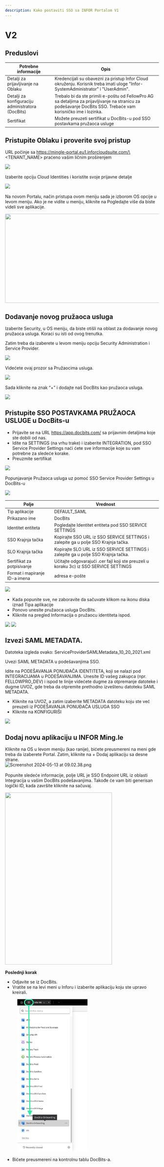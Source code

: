 ```yaml
---
description: Kako postaviti SSO sa INFOR Portalom V1
---
```


# V2

## Preduslovi

| Potrebne informacije           | Opis                                                                                                                                       |
| ------------------------------ | ------------------------------------------------------------------------------------------------------------------------------------------------- |
| Detalji za prijavljivanje na Oblaku         | Kredencijali su obavezni za pristup Infor Cloud okruženju. Korisnik treba imati uloge "Infor-SystemAdministrator" i "UserAdmin".  |
| Detalji za konfiguraciju administratora (DocBits) | Trebalo bi da ste primili e-poštu od FellowPro AG sa detaljima za prijavljivanje na stranicu za podešavanje DocBits SSO. Trebaće vam korisničko ime i lozinka. |
| Sertifikat                    | Možete preuzeti sertifikat u DocBits-u pod SSO postavkama pružaoca usluge                                                                   |

## Pristupite Oblaku i proverite svoj pristup

URL počinje sa https://mingle-portal.eu1.inforcloudsuite.com/\<TENANT\_NAME> praćeno vašim ličnim proširenjem

![](https://lh7-us.googleusercontent.com/bLBEM2KCtSiztzy3htdtA8hpnR9J616ecGXPVYZIn-r\_m1tHkLeC8SJZJobl8Hu-Xju4WR7BanVq6NClf9hvbp5qXpjLVHaO9thfmE6-2ITJrlIZzv6OyG93KVhmOsdt6xiEoNrfJO8PwUFRDBblMT4)

Izaberite opciju Cloud Identities i koristite svoje prijavne detalje

![](https://lh7-us.googleusercontent.com/aF9VyjY-cuTx5NZ9GdnyOQjZmegW9Hp5r7-8AY8SJb1Lj-\_saFTwju49KKqltxXt3ZevQ1Yr47MRQA0UdXkXeb2TnactKpxC5YV3eqkyZiYJVx-cVkolYfwuJElPEgiYMrRQSeSb5fALoUQehxQUh\_0)

Na novom Portalu, način pristupa ovom meniju sada je izborom OS opcije u levom meniju. Ako je ne vidite u meniju, kliknite na Pogledajte više da biste videli sve aplikacije.

<div align="left">

<img src="https://mail.google.com/mail/u/0?ui=2&#x26;ik=959baee257&#x26;attid=0.3&#x26;permmsgid=msg-a:r-2785139340598981705&#x26;th=18f7105edbf4a2f1&#x26;view=fimg&#x26;fur=ip&#x26;sz=s0-l75-ft&#x26;attbid=ANGjdJ-Hh3tAkZpoYV22hNEUh8aC-Sap7N00hjqK-p2g8tmAp1eV8cTI0CB_Z1cKpei_7YLLMkQDndLWzWv9FoiZ-SD8t7Pt_BxOEHL1JbwL_eS9o4rYiGF1PuFOOUE&#x26;disp=emb&#x26;realattid=ii_lw4o5mi22" alt="" height="291" width="562">

</div>

## Dodavanje novog pružaoca usluga

Izaberite Security, u OS meniju, da biste otišli na oblast za dodavanje novog pružaoca usluga. Koraci su isti od ovog trenutka.

Zatim treba da izaberete u levom meniju opciju Security Administration i Service Provider.

![](https://lh7-us.googleusercontent.com/F2dwiMbEqSF8XkZz5JvuOOOjs6MoxIqUAyj3gU6QasaGEUPuPiR\_ANQuJ6wrZjnl1LWNRh2aBBvLvXNp85yfpTjnJP6cLbNoEfcjTbbDyrGfEciYu39jXwcBral6Q70IKkIvzANbJN1WjIonpDzPZQ0)

Videćete ovaj prozor sa Pružaocima usluga.

![](https://lh7-us.googleusercontent.com/BBANp\_qDLF8qBKXErAc65893Ya954hqNzg2U8xK-oZCXiSqr\_pboGzuLLW7cCeDjjpCzJn1Zkzc5B4IAI-NOCA\_E5EVW47AWixVGRDUkJ4NGuqAAXYM2UDmIWgi2DggfPkE2CaX0Da7CPGBNrDbe9Yo)

Sada kliknite na znak “+” i dodajte naš DocBits kao pružaoca usluga.&#x20;

![](https://lh7-us.googleusercontent.com/Ksq7zDLEy0AZ3CfobBG8ua2QXsec10nJ3UAed-LXsziZs4VVzxdydmWzP4lBgIOkfQmiCSQo4Q-773wRbsGLyvk2UG4Mj34HeyiSyRAAET7Ojr8mJFZENfAszSViM-QPpcC3AIEFOQuKWYfN0-jOsHY)

## Pristupite SSO POSTAVKAMA PRUŽAOCA USLUGE u DocBits-u

* Prijavite se na URL https://app.docbits.com/ sa prijavnim detaljima koje ste dobili od nas.
* Idite na SETTINGS (na vrhu trake) i izaberite INTEGRATION, pod SSO Service Provider Settings naći ćete sve informacije koje su vam potrebne za sledeće korake.
* Preuzmite sertifikat

![](https://lh7-us.googleusercontent.com/R9VSArrCuGWySeSTYBCLHXybVdvbx37TiviLKFvgNZVfaGXITpxoNkIY4JUMuaROZ1f9BYmqfhhq5YYdRbIz5aJaLGAt7oOxZ5m47MAzgUacP-STjdEHzcy1zjgq22YUh4UrqiTrzC969upxt1qDFxs)

Popunjavanje Pružaoca usluga uz pomoć SSO Service Provider Settings u DocBits-u&#x20;

![](https://lh7-us.googleusercontent.com/ATCza1efYWKWr7MfDZfa3WbK1r88L9U91fKs319lTh\_QZxyJEp5WLjjCuOqwqnA6Li-h3\_KmRzaxVujbhqTn4Xq6eHAaeAt3K5Whg4KuLPlgTHAuCU02YXaOqhPNBAWSERRwCCmuXQDknoTPosNlDgA)

| Polje                      | Vrednost                                                                                      |
| -------------------------- | ------------------------------------------------------------------------------------------ |
| Tip aplikacije           | DEFAULT\_SAML                                                                              |
| Prikazano ime               | DocBits                                                                                    |
| Identitet entiteta                  | Pogledajte Identitet entiteta pod SSO SERVICE SETTINGS                                                   |
| SSO Krajnja tačka               | Kopirajte SSO URL iz SSO SERVICE SETTINGS i zalepite ga u polje SSO Krajnja tačka.         |
| SLO Krajnja tačka               | Kopirajte SLO URL iz SSO SERVICE SETTINGS i zalepite ga u polje SSO Krajnja tačka.         |
| Sertifikat za potpisivanje        | Učitajte odgovarajući .cer fajl koji ste preuzeli u koraku 3c) iz SSO SERVICE SETTINGS |
| Format i mapiranje ID-a imena | adresa e-pošte                                                                              |

![](https://lh7-us.googleusercontent.com/YfEUu3X34cjKrPKTLybMvRn-6rKS5aSWGoJLria08yYFZYyidnnVQKRJgzVgudPVPk8k9xWwUpzQyGi2peHFxY8UsQvXV-2twH9G-8IiFSRfoCk5eQUnoplNrttNYNYKUDjs7ckFw0BVYpzGz26Htxs)

* Kada popunite sve, ne zaboravite da sačuvate klikom na ikonu diska iznad Tipa aplikacije
* Ponovo unesite pružaoca usluga DocBits.
* Kliknite na pregled Informacija o pružaocu identiteta ispod.

![](https://lh7-us.googleusercontent.com/ajA6zmOcJCNOHJM\_2fUMaObnOGzTLmjUHhOm5QfR7inIfhavc0YywcyUHalVY22ay5rG\_JtcTbUVUX7ZIn7GOPecylljFLdhrQg-JzOZ3Vcav8FM0ZdjT82otfdNYMFyPT3W3ZZuXpKJ1gUcvyx70jU)
![](https://lh7-us.googleusercontent.com/7VPP4izI8E5idcQOA3zRhCOCB5L9uZuylVcMhToiHUI3qk_fCE4n30D-ccYO3OAvAjIrrhJ-AApNMJ7tQO3DmtP3TS5n5r15YUgf_FzBCdL77a_wcAIE0zS2VjKLPB2iPaxOokPHk9G5NW86MV6sZUI)

## Izvezi SAML METADATA.

Datoteka izgleda ovako: ServiceProviderSAMLMetadata_10_20_2021.xml

Uvezi SAML METADATA u podešavanjima SSO.

Idite na PODEŠAVANJA PONUĐAČA IDENTITETA, koji se nalazi pod INTEGRACIJAMA u PODEŠAVANJIMA. Unesite ID vašeg zakupca (npr. FELLOWPRO_DEV) i ispod te linije videćete dugme za otpremanje datoteke i dugme UVOZ, gde treba da otpremite prethodno izveštenu datoteku SAML METADATA.

* Kliknite na UVOZ, a zatim izaberite METADATA datoteku koju ste već preuzeli iz PODEŠAVANJA PONUĐAČA USLUGA SSO
* Kliknite na KONFIGURIŠI

![](https://lh7-us.googleusercontent.com/7-v_YNgl_29WrK2lE62nEfIRQ3R5KVmOL_PeR8_ZxS8LNxHSVpHuKcNwDAmaSGTNepi0Izg64T3l3FY6XUSMZCVB-kyV3cbf0DtI-9GnspkrSibmRW3Dx2ESxZeyrkseRYRKdnmUn-GR4fmh8gUx_Rg)

## Dodaj novu aplikaciju u INFOR Ming.le

Kliknite na OS u levom meniju (kao ranije), bićete preusmereni na meni gde treba da izaberete Portal. Zatim, kliknite na + Dodaj aplikaciju sa desne strane.\
![Screenshot 2024-05-13 at 09.02.38.png](https://mail.google.com/mail/u/0?ui=2&ik=959baee257&attid=0.4&permmsgid=msg-a:r-2785139340598981705&th=18f7105edbf4a2f1&view=fimg&fur=ip&sz=s0-l75-ft&attbid=ANGjdJ_En4sLS8vUtxVcEYB7UKvMQ55HzkmSjooZM3FzdLcqc0upJlnai7Ozni1c9msnWFhpwqvDuvswgsuFJaR5KsPU9Vf-l8V_R4gWcXsEMrOUCV5wyUj5qP6it4M&disp=emb&realattid=ii_lw4og6si3)\
\
Popunite sledeće informacije, polje URL je SSO Endpoint URL iz oblasti Integracija u vašim DocBits podešavanjima. Takođe će vam biti generisan logički ID, kada završite kliknite na sačuvaj.&#x20;

<div align="left">

<img src="https://mail.google.com/mail/u/0?ui=2&ik=959baee257&attid=0.5&permmsgid=msg-a:r-2785139340598981705&th=18f7105edbf4a2f1&view=fimg&fur=ip&sz=s0-l75-ft&attbid=ANGjdJ_F1rlJK2YbervHI-wC5jrvcnw8i21x56HQA0RmEi9aR46fUpNrE6_ZBJMBZFqg3K99vboNL4yUBODL5qRMWYmaPMRLK9vUWw1o0Yk6mKmWi3H_vsEpKFwu-ds&disp=emb&realattid=ii_lw4ovuqs4" alt="" height="562" width="350">

</div>

**Poslednji korak**

* Odjavite se iz DocBits.
* Vratite se na levi meni u Inforu i izaberite aplikaciju koju ste upravo kreirali.

<div align="left">

<figure><img src="../../../.gitbook/assets/4-Application_location.png" alt="" width="230"><figcaption></figcaption></figure>

</div>

* Bićete preusmereni na kontrolnu tablu DocBits-a.
